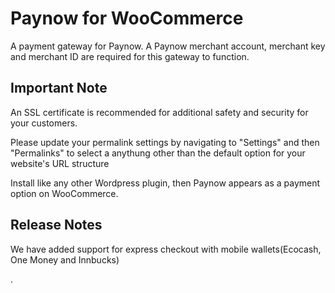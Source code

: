 # Paynow for WooCommerce 

A payment gateway for Paynow. A Paynow merchant account, merchant key and merchant ID are required for this gateway to function.

## Important Note

An SSL certificate is recommended for additional safety and security for your customers.

Please update your permalink settings by navigating to "Settings" and then "Permalinks" to select a anythung other than the default option for your website's URL structure

Install like any other Wordpress plugin, then Paynow appears as a payment option on WooCommerce.

## Release Notes
We have added support for express checkout with mobile wallets(Ecocash, One Money and Innbucks)

.